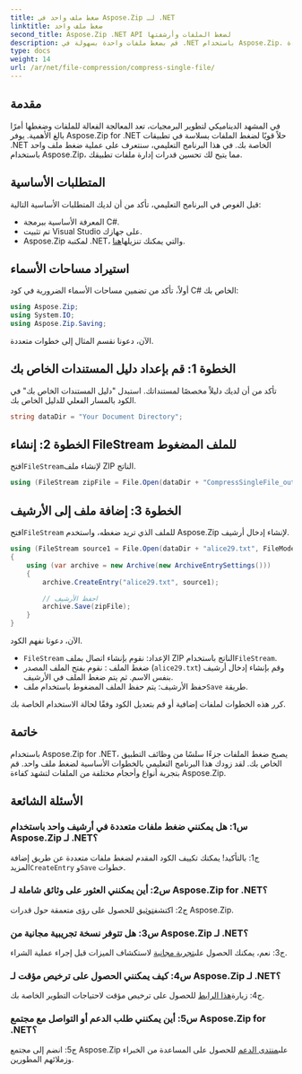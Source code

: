 ```yaml
---
title: ضغط ملف واحد في Aspose.Zip لـ .NET
linktitle: ضغط ملف واحد
second_title: Aspose.Zip .NET API لضغط الملفات وأرشفتها
description: قم بضغط ملفات واحدة بسهولة في .NET باستخدام Aspose.Zip. اتبع دليلنا خطوة بخطوة لإدارة الملفات بكفاءة.
type: docs
weight: 14
url: /ar/net/file-compression/compress-single-file/
---
```

## مقدمة

في المشهد الديناميكي لتطوير البرمجيات، تعد المعالجة الفعالة للملفات وضغطها أمرًا بالغ الأهمية. يوفر Aspose.Zip for .NET حلاً قويًا لضغط الملفات بسلاسة في تطبيقات .NET الخاصة بك. في هذا البرنامج التعليمي، سنتعرف على عملية ضغط ملف واحد باستخدام Aspose.Zip، مما يتيح لك تحسين قدرات إدارة ملفات تطبيقك.

## المتطلبات الأساسية

قبل الغوص في البرنامج التعليمي، تأكد من أن لديك المتطلبات الأساسية التالية:

- المعرفة الأساسية ببرمجة C#.
- تم تثبيت Visual Studio على جهازك.
-  Aspose.Zip لمكتبة .NET، والتي يمكنك تنزيلها[هنا](https://releases.aspose.com/zip/net/).

## استيراد مساحات الأسماء

أولاً، تأكد من تضمين مساحات الأسماء الضرورية في كود C# الخاص بك:

```csharp
using Aspose.Zip;
using System.IO;
using Aspose.Zip.Saving;
```

الآن، دعونا نقسم المثال إلى خطوات متعددة.

## الخطوة 1: قم بإعداد دليل المستندات الخاص بك

تأكد من أن لديك دليلاً مخصصًا لمستنداتك. استبدل "دليل المستندات الخاص بك" في الكود بالمسار الفعلي للدليل الخاص بك.

```csharp
string dataDir = "Your Document Directory";
```

## الخطوة 2: إنشاء FileStream للملف المضغوط

 افتح`FileStream`لإنشاء ملف ZIP الناتج.

```csharp
using (FileStream zipFile = File.Open(dataDir + "CompressSingleFile_out.zip", FileMode.Create))
```

## الخطوة 3: إضافة ملف إلى الأرشيف

 افتح`FileStream` للملف الذي تريد ضغطه، واستخدم Aspose.Zip لإنشاء إدخال أرشيف.

```csharp
using (FileStream source1 = File.Open(dataDir + "alice29.txt", FileMode.Open, FileAccess.Read))
{
    using (var archive = new Archive(new ArchiveEntrySettings()))
    {
        archive.CreateEntry("alice29.txt", source1);

        // احفظ الأرشيف
        archive.Save(zipFile);
    }
}
```

الآن، دعونا نفهم الكود.

- `FileStream` الإعداد: نقوم بإنشاء اتصال بملف ZIP الناتج باستخدام`FileStream`.
- ضغط الملف : نقوم بفتح الملف المصدر (`alice29.txt`) وقم بإنشاء إدخال أرشيف بنفس الاسم. ثم يتم ضغط الملف في الأرشيف.
-  حفظ الأرشيف: يتم حفظ الملف المضغوط باستخدام ملف`Save` طريقة.

كرر هذه الخطوات لملفات إضافية أو قم بتعديل الكود وفقًا لحالة الاستخدام الخاصة بك.

## خاتمة

باستخدام Aspose.Zip for .NET، يصبح ضغط الملفات جزءًا سلسًا من وظائف التطبيق الخاص بك. لقد زودك هذا البرنامج التعليمي بالخطوات الأساسية لضغط ملف واحد. قم بتجربة أنواع وأحجام مختلفة من الملفات لتشهد كفاءة Aspose.Zip.

## الأسئلة الشائعة

### س1: هل يمكنني ضغط ملفات متعددة في أرشيف واحد باستخدام Aspose.Zip لـ .NET؟

ج1: بالتأكيد! يمكنك تكييف الكود المقدم لضغط ملفات متعددة عن طريق إضافة المزيد`CreateEntry` و`Save` خطوات.

### س2: أين يمكنني العثور على وثائق شاملة لـ Aspose.Zip for .NET؟

 ج2: اكتشف[توثيق](https://reference.aspose.com/zip/net/) للحصول على رؤى متعمقة حول قدرات Aspose.Zip.

### س3: هل تتوفر نسخة تجريبية مجانية من Aspose.Zip لـ .NET؟

 ج3: نعم، يمكنك الحصول على[تجربة مجانية](https://releases.aspose.com/) لاستكشاف الميزات قبل إجراء عملية الشراء.

### س4: كيف يمكنني الحصول على ترخيص مؤقت لـ Aspose.Zip لـ .NET؟

 ج4: زيارة[هذا الرابط](https://purchase.aspose.com/temporary-license/) للحصول على ترخيص مؤقت لاحتياجات التطوير الخاصة بك.

### س5: أين يمكنني طلب الدعم أو التواصل مع مجتمع Aspose.Zip for .NET؟

 ج5: انضم إلى مجتمع Aspose.Zip على[منتدى الدعم](https://forum.aspose.com/c/zip/37) للحصول على المساعدة من الخبراء وزملائهم المطورين.